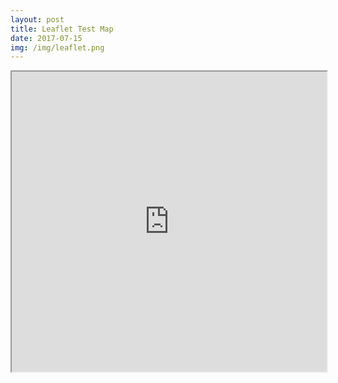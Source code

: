```yaml
---
layout: post
title: Leaflet Test Map
date: 2017-07-15
img: /img/leaflet.png
---
```


<iframe src="https://michelle-plunkett.com/leaflet-test/" height="480" width="100%"></iframe>
